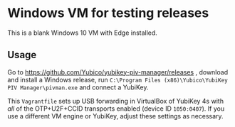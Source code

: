 Windows VM for testing releases
===

This is a blank Windows 10 VM with Edge installed.


Usage
---

Go to https://github.com/Yubico/yubikey-piv-manager/releases , download and
install a Windows release, run
`C:\Program Files (x86)\Yubico\YubiKey PIV Manager\pivman.exe` and connect a
YubiKey.

This `Vagrantfile` sets up USB forwarding in VirtualBox of YubiKey 4s with _all_
of the OTP+U2F+CCID transports enabled (device ID `1050:0407`). If you use a
different VM engine or YubiKey, adjust these settings as necessary.
